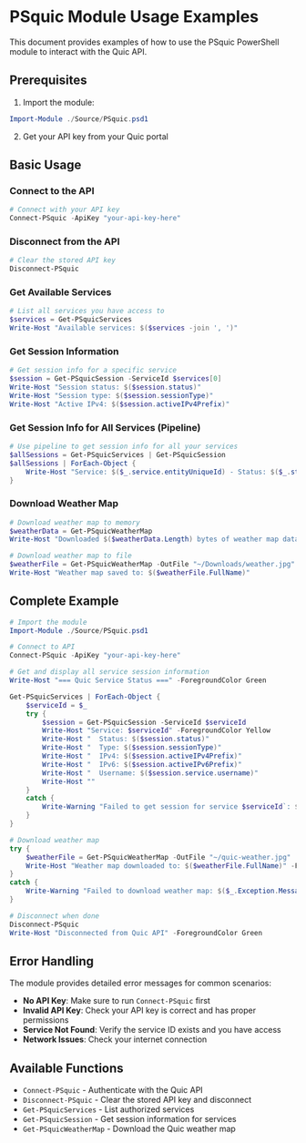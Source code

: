 # PSquic Module Usage Examples

This document provides examples of how to use the PSquic PowerShell module to interact with the Quic API.

## Prerequisites

1. Import the module:
```powershell
Import-Module ./Source/PSquic.psd1
```

2. Get your API key from your Quic portal

## Basic Usage

### Connect to the API

```powershell
# Connect with your API key
Connect-PSquic -ApiKey "your-api-key-here"
```

### Disconnect from the API

```powershell
# Clear the stored API key
Disconnect-PSquic
```

### Get Available Services
```powershell
# List all services you have access to
$services = Get-PSquicServices
Write-Host "Available services: $($services -join ', ')"
```

### Get Session Information
```powershell
# Get session info for a specific service
$session = Get-PSquicSession -ServiceId $services[0]
Write-Host "Session status: $($session.status)"
Write-Host "Session type: $($session.sessionType)"
Write-Host "Active IPv4: $($session.activeIPv4Prefix)"
```

### Get Session Info for All Services (Pipeline)
```powershell
# Use pipeline to get session info for all your services
$allSessions = Get-PSquicServices | Get-PSquicSession
$allSessions | ForEach-Object {
    Write-Host "Service: $($_.service.entityUniqueId) - Status: $($_.status)"
}
```

### Download Weather Map
```powershell
# Download weather map to memory
$weatherData = Get-PSquicWeatherMap
Write-Host "Downloaded $($weatherData.Length) bytes of weather map data"

# Download weather map to file
$weatherFile = Get-PSquicWeatherMap -OutFile "~/Downloads/weather.jpg"
Write-Host "Weather map saved to: $($weatherFile.FullName)"
```

## Complete Example
```powershell
# Import the module
Import-Module ./Source/PSquic.psd1

# Connect to API
Connect-PSquic -ApiKey "your-api-key-here"

# Get and display all service session information
Write-Host "=== Quic Service Status ===" -ForegroundColor Green

Get-PSquicServices | ForEach-Object {
    $serviceId = $_
    try {
        $session = Get-PSquicSession -ServiceId $serviceId
        Write-Host "Service: $serviceId" -ForegroundColor Yellow
        Write-Host "  Status: $($session.status)"
        Write-Host "  Type: $($session.sessionType)"
        Write-Host "  IPv4: $($session.activeIPv4Prefix)"
        Write-Host "  IPv6: $($session.activeIPv6Prefix)"
        Write-Host "  Username: $($session.service.username)"
        Write-Host ""
    }
    catch {
        Write-Warning "Failed to get session for service $serviceId`: $($_.Exception.Message)"
    }
}

# Download weather map
try {
    $weatherFile = Get-PSquicWeatherMap -OutFile "~/quic-weather.jpg"
    Write-Host "Weather map downloaded to: $($weatherFile.FullName)" -ForegroundColor Green
}
catch {
    Write-Warning "Failed to download weather map: $($_.Exception.Message)"
}

# Disconnect when done
Disconnect-PSquic
Write-Host "Disconnected from Quic API" -ForegroundColor Green
```

## Error Handling

The module provides detailed error messages for common scenarios:

- **No API Key**: Make sure to run `Connect-PSquic` first
- **Invalid API Key**: Check your API key is correct and has proper permissions
- **Service Not Found**: Verify the service ID exists and you have access
- **Network Issues**: Check your internet connection

## Available Functions

- `Connect-PSquic` - Authenticate with the Quic API
- `Disconnect-PSquic` - Clear the stored API key and disconnect
- `Get-PSquicServices` - List authorized services
- `Get-PSquicSession` - Get session information for services
- `Get-PSquicWeatherMap` - Download the Quic weather map
